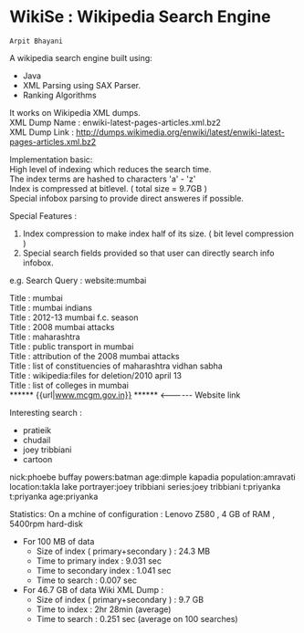 WikiSe : Wikipedia Search Engine
====================================
	Arpit Bhayani
 
A wikipedia search engine built using:
 - Java
 - XML Parsing using SAX Parser.
 - Ranking Algorithms

It works on Wikipedia XML dumps.<br/>
XML Dump Name : enwiki-latest-pages-articles.xml.bz2<br/>
XML Dump Link : http://dumps.wikimedia.org/enwiki/latest/enwiki-latest-pages-articles.xml.bz2<br/>

Implementation basic:<br/>
High level of indexing which reduces the search time.<br/>
The index terms are hashed to characters 'a' - 'z'<br/>
Index is compressed at bitlevel. ( total size = 9.7GB )<br/>
Special infobox parsing to provide direct answeres if possible.<br/>

Special Features :
1. Index compression to make index half of its size. ( bit level compression )
2. Special search fields provided so that user can directly search info infobox.

e.g. Search Query : website:mumbai

Title : mumbai<br/>
Title : mumbai indians<br/>
Title : 2012-13 mumbai f.c. season<br/>
Title : 2008 mumbai attacks<br/>
Title : maharashtra<br/>
Title : public transport in mumbai<br/>
Title : attribution of the 2008 mumbai attacks<br/>
Title : list of constituencies of maharashtra vidhan sabha<br/>
Title : wikipedia:files for deletion/2010 april 13<br/>
Title : list of colleges in mumbai<br/>
****** {{url|www.mcgm.gov.in}} ******				<------ Website link

Interesting search :
- pratieik
- chudail
- joey tribbiani
- cartoon

nick:phoebe buffay
powers:batman
age:dimple kapadia
population:amravati
location:takla lake
portrayer:joey tribbiani
series:joey tribbiani
t:priyanka
t:priyanka age:priyanka

Statistics:
 On a mchine of configuration :
	Lenovo Z580 , 4 GB of RAM , 5400rpm hard-disk
 - For 100 MB of data
   - Size of index ( primary+secondary ) : 24.3 MB
   - Time to primary index : 9.031 sec
   - Time to secondary index : 1.041 sec
   - Time to search : 0.007 sec
 - For 46.7 GB of data Wiki XML Dump :
   - Size of index ( primary+secondary ) : 9.7 GB
   - Time to index : 2hr 28min (average)
   - Time to search : 0.251 sec (average on 100 searches)
